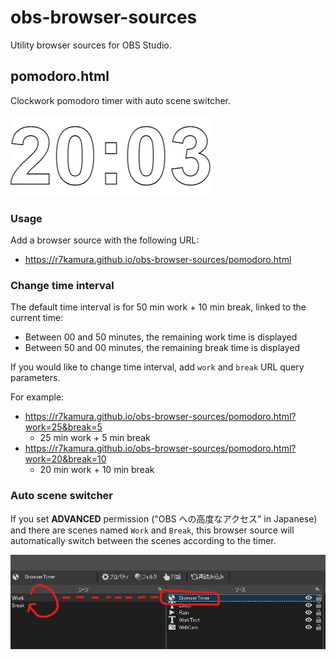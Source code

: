 # obs-browser-sources

Utility browser sources for OBS Studio.

## pomodoro.html

Clockwork pomodoro timer with auto scene switcher.

![](images/timer.png)

### Usage

Add a browser source with the following URL:

- https://r7kamura.github.io/obs-browser-sources/pomodoro.html

### Change time interval

The default time interval is for 50 min work + 10 min break, linked to the current time:

- Between 00 and 50 minutes, the remaining work time is displayed
- Between 50 and 00 minutes, the remaining break time is displayed

If you would like to change time interval, add `work` and `break` URL query parameters.

For example:

- https://r7kamura.github.io/obs-browser-sources/pomodoro.html?work=25&break=5
  - 25 min work + 5 min break
- https://r7kamura.github.io/obs-browser-sources/pomodoro.html?work=20&break=10
  - 20 min work + 10 min break

### Auto scene switcher

If you set **ADVANCED** permission ("OBS への高度なアクセス" in Japanese) and there are scenes named `Work` and `Break`,
this browser source will automatically switch between the scenes according to the timer.

![](images/obs.png)
